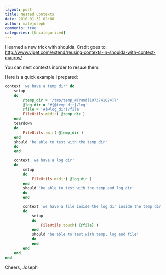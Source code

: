 ```yaml
---
layout: post
title: Nested Contexts
date: 2010-01-31 02:08
author: matejoseph
comments: true
categories: [Uncategorized]
---
```

I learned a new trick with shoulda. Credit goes to: http://www.viget.com/extend/reusing-contexts-in-shoulda-with-context-macros/

You can nest contexts inorder to resuse them.

Here is a quick example I prepared:

```ruby
context 'we have a temp dir' do
    setup
    do
        @temp_dir = '/tmp/temp_#{rand(1073741824)}'
        @log_dir = '#{@temp_dir}/log'
        @file = '#{@log_dir}/file'
        FileUtils.mkdir( @temp_dir )
    end
    teardown
    do
        FileUtils.rm_r( @temp_dir )
    end
    should 'be able to test with the temp dir'
    do
    end

    context 'we have a log dir'
    do
        setup
        do
            FileUtils.mkdir( @log_dir )
        end
        should 'be able to test with the temp and log dir'
        do
        end

        context 'we have a file inside the log dir inside the temp dir'
        do
            setup
            do
                FileUtils.touch( [@file] )
            end
            should 'be able to test with temp, log and file'
            do
            end
        end
    end
end
```



Cheers,
Joseph

